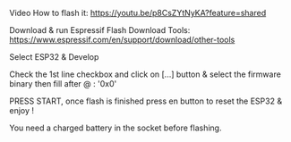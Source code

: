 Video How to flash it:
https://youtu.be/p8CsZYtNyKA?feature=shared

Download & run Espressif Flash Download Tools:
https://www.espressif.com/en/support/download/other-tools

Select ESP32 & Develop

Check the 1st line checkbox and click on [...] button & select the firmware binary then fill after @ : '0x0'

PRESS START, once flash is finished press en button to reset the ESP32 & enjoy !

You need a charged battery in the socket before flashing.

